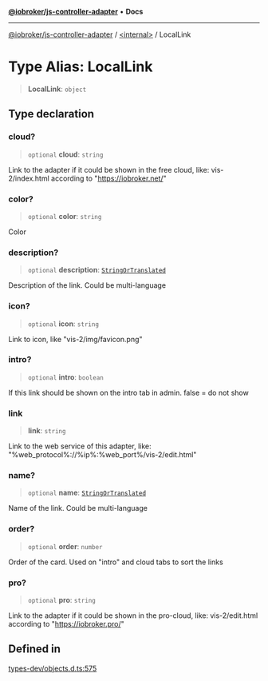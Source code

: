[**@iobroker/js-controller-adapter**](../../README.md) • **Docs**

***

[@iobroker/js-controller-adapter](../../globals.md) / [\<internal\>](../README.md) / LocalLink

# Type Alias: LocalLink

> **LocalLink**: `object`

## Type declaration

### cloud?

> `optional` **cloud**: `string`

Link to the adapter if it could be shown in the free cloud, like: vis-2/index.html according to "https://iobroker.net/"

### color?

> `optional` **color**: `string`

Color

### description?

> `optional` **description**: [`StringOrTranslated`](StringOrTranslated.md)

Description of the link. Could be multi-language

### icon?

> `optional` **icon**: `string`

Link to icon, like "vis-2/img/favicon.png"

### intro?

> `optional` **intro**: `boolean`

If this link should be shown on the intro tab in admin. false = do not show

### link

> **link**: `string`

Link to the web service of this adapter, like: "%web_protocol%://%ip%:%web_port%/vis-2/edit.html"

### name?

> `optional` **name**: [`StringOrTranslated`](StringOrTranslated.md)

Name of the link. Could be multi-language

### order?

> `optional` **order**: `number`

Order of the card. Used on "intro" and cloud tabs to sort the links

### pro?

> `optional` **pro**: `string`

Link to the adapter if it could be shown in the pro-cloud, like: vis-2/edit.html according to "https://iobroker.pro/"

## Defined in

[types-dev/objects.d.ts:575](https://github.com/ioBroker/ioBroker.js-controller/blob/ebf87a343c9c866aa4a5e7b77c2c13760c514a2e/packages/types-dev/objects.d.ts#L575)
